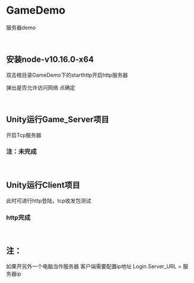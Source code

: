 # GameDemo
服务器demo


&emsp;

## 安装node-v10.16.0-x64

双击根目录GameDemo下的starthttp开启http服务器

弹出是否允许访问网络
点确定

&emsp;

## Unity运行Game_Server项目
开启Tcp服务器

### 注：未完成

&emsp;

## Unity运行Client项目
此时可进行http登陆，tcp收发包测试

### http完成

&emsp;

## 注：
如果开另外一个电脑当作服务器
客户端需要配置ip地址
Login.Server_URL = 服务器ip

